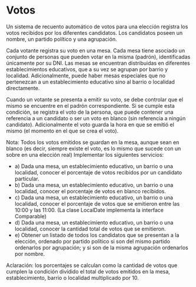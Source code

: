 # Votos
Un sistema de recuento automático de votos para una elección registra los votos recibidos
por los diferentes candidatos. Los candidatos poseen un nombre, un partido político y una
agrupación.  

Cada votante registra su voto en una mesa. Cada mesa tiene asociado un conjunto de
personas que pueden votar en la misma (padrón), identificadas únicamente por su DNI. 
Las mesas se encuentran distribuidas en diferentes establecimientos educativos, que a su vez se
agrupan por barrio y localidad. Adicionalmente, puede haber mesas especiales que no
pertenezcan a un establecimiento educativo sino al barrio o localidad directamente.  

Cuando un votante se presenta a emitir su voto, se debe controlar que el mismo se encuentre
en el padrón correspondiente. Si se cumple esta condición, se registra el voto de la persona,
que puede contener una referencia a un candidato o ser un voto en blanco (sin referencia a
ningún candidato). Adicionalmente el voto guarda la hora en que se emitió el mismo (el
momento en el que se crea el voto).  

Nota: Todos los votos emitidos se guardan en la mesa, aunque sean en blanco (es decir,
siempre existe el voto, es lo mismo que sucede con un sobre en una elección real)
Implementar los siguientes servicios:
- a) Dada una mesa, un establecimiento educativo, un barrio o una localidad, conocer el porcentaje de votos recibidos por un candidato particular.
- b) Dada una mesa, un establecimiento educativo, un barrio o una localidad, conocer el porcentaje de votos en blanco recibidos.
- c) Dada una mesa, un establecimiento educativo, un barrio o una localidad, conocer el porcentaje de votos que se emitieron entre las 10:00 y las 11:00. (La clase LocalDate implementa la interface Comparable)
- d) Dada una mesa, un establecimiento educativo, un barrio o una localidad, conocer la cantidad total de votos que se emitieron.
- e) Obtener un listado de todos los candidatos que se presentan a la elección,
ordenado por partido político si son del mismo partido ordenarlos por agrupación; y si son de la misma agrupación ordenarlos por nombre.  

Aclaración: los porcentajes se calculan como la cantidad de votos que cumplen la condición
dividido el total de votos emitidos en la mesa, establecimiento, barrio o localidad multiplicado
por 10.




